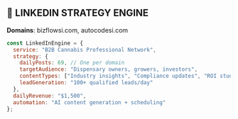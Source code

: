 ## 💼 LINKEDIN STRATEGY ENGINE

**Domains**: bizflowsi.com, autocodesi.com

```javascript
const LinkedInEngine = {
  service: "B2B Cannabis Professional Network",
  strategy: {
    dailyPosts: 69, // One per domain
    targetAudience: "Dispensary owners, growers, investors",
    contentTypes: ["Industry insights", "Compliance updates", "ROI studies"],
    leadGeneration: "100+ qualified leads/day"
  },
  dailyRevenue: "$1,500",
  automation: "AI content generation + scheduling"
};
```
